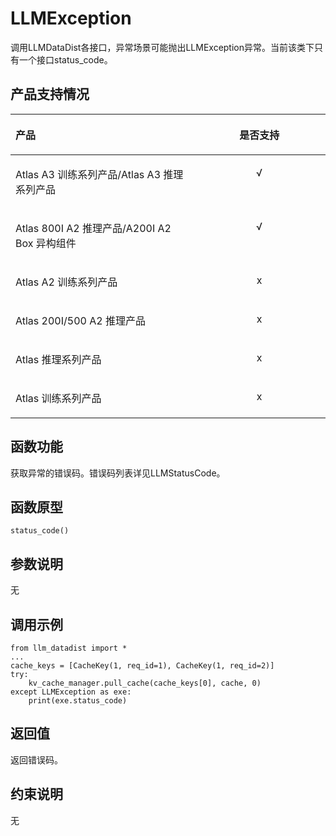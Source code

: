 # LLMException<a name="ZH-CN_TOPIC_0000002374252160"></a>

调用LLMDataDist各接口，异常场景可能抛出LLMException异常。当前该类下只有一个接口status\_code。

## 产品支持情况<a name="section8178181118225"></a>

<a name="zh-cn_topic_0000002374411996_table38301303189"></a>
<table><thead align="left"><tr id="zh-cn_topic_0000002374411996_row20831180131817"><th class="cellrowborder" valign="top" width="57.99999999999999%" id="mcps1.1.3.1.1"><p id="zh-cn_topic_0000002374411996_p1883113061818"><a name="zh-cn_topic_0000002374411996_p1883113061818"></a><a name="zh-cn_topic_0000002374411996_p1883113061818"></a><span id="zh-cn_topic_0000002374411996_ph20833205312295"><a name="zh-cn_topic_0000002374411996_ph20833205312295"></a><a name="zh-cn_topic_0000002374411996_ph20833205312295"></a>产品</span></p>
</th>
<th class="cellrowborder" align="center" valign="top" width="42%" id="mcps1.1.3.1.2"><p id="zh-cn_topic_0000002374411996_p783113012187"><a name="zh-cn_topic_0000002374411996_p783113012187"></a><a name="zh-cn_topic_0000002374411996_p783113012187"></a>是否支持</p>
</th>
</tr>
</thead>
<tbody><tr id="zh-cn_topic_0000002374411996_row220181016240"><td class="cellrowborder" valign="top" width="57.99999999999999%" headers="mcps1.1.3.1.1 "><p id="zh-cn_topic_0000002374411996_p48327011813"><a name="zh-cn_topic_0000002374411996_p48327011813"></a><a name="zh-cn_topic_0000002374411996_p48327011813"></a><span id="zh-cn_topic_0000002374411996_ph583230201815"><a name="zh-cn_topic_0000002374411996_ph583230201815"></a><a name="zh-cn_topic_0000002374411996_ph583230201815"></a><term id="zh-cn_topic_0000002374411996_zh-cn_topic_0000001312391781_term1253731311225"><a name="zh-cn_topic_0000002374411996_zh-cn_topic_0000001312391781_term1253731311225"></a><a name="zh-cn_topic_0000002374411996_zh-cn_topic_0000001312391781_term1253731311225"></a>Atlas A3 训练系列产品</term>/<term id="zh-cn_topic_0000002374411996_zh-cn_topic_0000001312391781_term12835255145414"><a name="zh-cn_topic_0000002374411996_zh-cn_topic_0000001312391781_term12835255145414"></a><a name="zh-cn_topic_0000002374411996_zh-cn_topic_0000001312391781_term12835255145414"></a>Atlas A3 推理系列产品</term></span></p>
</td>
<td class="cellrowborder" align="center" valign="top" width="42%" headers="mcps1.1.3.1.2 "><p id="zh-cn_topic_0000002374411996_p7948163910184"><a name="zh-cn_topic_0000002374411996_p7948163910184"></a><a name="zh-cn_topic_0000002374411996_p7948163910184"></a>√</p>
</td>
</tr>
<tr id="zh-cn_topic_0000002374411996_row173226882415"><td class="cellrowborder" valign="top" width="57.99999999999999%" headers="mcps1.1.3.1.1 "><p id="zh-cn_topic_0000002374411996_p14832120181815"><a name="zh-cn_topic_0000002374411996_p14832120181815"></a><a name="zh-cn_topic_0000002374411996_p14832120181815"></a><span id="zh-cn_topic_0000002374411996_ph980713477118"><a name="zh-cn_topic_0000002374411996_ph980713477118"></a><a name="zh-cn_topic_0000002374411996_ph980713477118"></a><term id="zh-cn_topic_0000002374411996_zh-cn_topic_0000001312391781_term454024162214"><a name="zh-cn_topic_0000002374411996_zh-cn_topic_0000001312391781_term454024162214"></a><a name="zh-cn_topic_0000002374411996_zh-cn_topic_0000001312391781_term454024162214"></a>Atlas 800I A2 推理产品</term>/A200I A2 Box 异构组件</span></p>
</td>
<td class="cellrowborder" align="center" valign="top" width="42%" headers="mcps1.1.3.1.2 "><p id="zh-cn_topic_0000002374411996_p19948143911820"><a name="zh-cn_topic_0000002374411996_p19948143911820"></a><a name="zh-cn_topic_0000002374411996_p19948143911820"></a>√</p>
</td>
</tr>
<tr id="zh-cn_topic_0000002374411996_row15882185517522"><td class="cellrowborder" valign="top" width="57.99999999999999%" headers="mcps1.1.3.1.1 "><p id="zh-cn_topic_0000002374411996_p1682479135314"><a name="zh-cn_topic_0000002374411996_p1682479135314"></a><a name="zh-cn_topic_0000002374411996_p1682479135314"></a><span id="zh-cn_topic_0000002374411996_ph14880920154918"><a name="zh-cn_topic_0000002374411996_ph14880920154918"></a><a name="zh-cn_topic_0000002374411996_ph14880920154918"></a><term id="zh-cn_topic_0000002374411996_zh-cn_topic_0000001312391781_term16184138172215"><a name="zh-cn_topic_0000002374411996_zh-cn_topic_0000001312391781_term16184138172215"></a><a name="zh-cn_topic_0000002374411996_zh-cn_topic_0000001312391781_term16184138172215"></a>Atlas A2 训练系列产品</term></span></p>
</td>
<td class="cellrowborder" align="center" valign="top" width="42%" headers="mcps1.1.3.1.2 "><p id="zh-cn_topic_0000002374411996_p578615025316"><a name="zh-cn_topic_0000002374411996_p578615025316"></a><a name="zh-cn_topic_0000002374411996_p578615025316"></a>x</p>
</td>
</tr>
<tr id="zh-cn_topic_0000002374411996_row103361763242"><td class="cellrowborder" valign="top" width="57.99999999999999%" headers="mcps1.1.3.1.1 "><p id="zh-cn_topic_0000002374411996_p1983180181813"><a name="zh-cn_topic_0000002374411996_p1983180181813"></a><a name="zh-cn_topic_0000002374411996_p1983180181813"></a><span id="zh-cn_topic_0000002374411996_ph783112021813"><a name="zh-cn_topic_0000002374411996_ph783112021813"></a><a name="zh-cn_topic_0000002374411996_ph783112021813"></a><term id="zh-cn_topic_0000002374411996_zh-cn_topic_0000001312391781_term354143892110"><a name="zh-cn_topic_0000002374411996_zh-cn_topic_0000001312391781_term354143892110"></a><a name="zh-cn_topic_0000002374411996_zh-cn_topic_0000001312391781_term354143892110"></a>Atlas 200I/500 A2 推理产品</term></span></p>
</td>
<td class="cellrowborder" align="center" valign="top" width="42%" headers="mcps1.1.3.1.2 "><p id="zh-cn_topic_0000002374411996_p1695483941817"><a name="zh-cn_topic_0000002374411996_p1695483941817"></a><a name="zh-cn_topic_0000002374411996_p1695483941817"></a>x</p>
</td>
</tr>
<tr id="zh-cn_topic_0000002374411996_row18403312418"><td class="cellrowborder" valign="top" width="57.99999999999999%" headers="mcps1.1.3.1.1 "><p id="zh-cn_topic_0000002374411996_p78319051815"><a name="zh-cn_topic_0000002374411996_p78319051815"></a><a name="zh-cn_topic_0000002374411996_p78319051815"></a><span id="zh-cn_topic_0000002374411996_ph1383116081815"><a name="zh-cn_topic_0000002374411996_ph1383116081815"></a><a name="zh-cn_topic_0000002374411996_ph1383116081815"></a><term id="zh-cn_topic_0000002374411996_zh-cn_topic_0000001312391781_term4363218112215"><a name="zh-cn_topic_0000002374411996_zh-cn_topic_0000001312391781_term4363218112215"></a><a name="zh-cn_topic_0000002374411996_zh-cn_topic_0000001312391781_term4363218112215"></a>Atlas 推理系列产品</term></span></p>
</td>
<td class="cellrowborder" align="center" valign="top" width="42%" headers="mcps1.1.3.1.2 "><p id="zh-cn_topic_0000002374411996_p1695443971810"><a name="zh-cn_topic_0000002374411996_p1695443971810"></a><a name="zh-cn_topic_0000002374411996_p1695443971810"></a>x</p>
</td>
</tr>
<tr id="zh-cn_topic_0000002374411996_row17253142120252"><td class="cellrowborder" valign="top" width="57.99999999999999%" headers="mcps1.1.3.1.1 "><p id="zh-cn_topic_0000002374411996_p38313021813"><a name="zh-cn_topic_0000002374411996_p38313021813"></a><a name="zh-cn_topic_0000002374411996_p38313021813"></a><span id="zh-cn_topic_0000002374411996_ph58317041819"><a name="zh-cn_topic_0000002374411996_ph58317041819"></a><a name="zh-cn_topic_0000002374411996_ph58317041819"></a><term id="zh-cn_topic_0000002374411996_zh-cn_topic_0000001312391781_term71949488213"><a name="zh-cn_topic_0000002374411996_zh-cn_topic_0000001312391781_term71949488213"></a><a name="zh-cn_topic_0000002374411996_zh-cn_topic_0000001312391781_term71949488213"></a>Atlas 训练系列产品</term></span></p>
</td>
<td class="cellrowborder" align="center" valign="top" width="42%" headers="mcps1.1.3.1.2 "><p id="zh-cn_topic_0000002374411996_p395243920186"><a name="zh-cn_topic_0000002374411996_p395243920186"></a><a name="zh-cn_topic_0000002374411996_p395243920186"></a>x</p>
</td>
</tr>
</tbody>
</table>

## 函数功能<a name="zh-cn_topic_0000001481404214_zh-cn_topic_0000001488949573_zh-cn_topic_0000001357384997_zh-cn_topic_0000001312399929_section3870635"></a>

获取异常的错误码。错误码列表详见LLMStatusCode。

## 函数原型<a name="zh-cn_topic_0000001481404214_zh-cn_topic_0000001488949573_zh-cn_topic_0000001357384997_zh-cn_topic_0000001312399929_section24431028171314"></a>

```
status_code()
```

## 参数说明<a name="zh-cn_topic_0000001481404214_zh-cn_topic_0000001488949573_zh-cn_topic_0000001357384997_zh-cn_topic_0000001312399929_section34835721"></a>

无

## 调用示例<a name="section17821439839"></a>

```
from llm_datadist import *
...
cache_keys = [CacheKey(1, req_id=1), CacheKey(1, req_id=2)]
try:
    kv_cache_manager.pull_cache(cache_keys[0], cache, 0)
except LLMException as exe:
    print(exe.status_code)
```

## 返回值<a name="zh-cn_topic_0000001481404214_zh-cn_topic_0000001488949573_zh-cn_topic_0000001357384997_zh-cn_topic_0000001312399929_section45086037"></a>

返回错误码。

## 约束说明<a name="zh-cn_topic_0000001481404214_zh-cn_topic_0000001488949573_zh-cn_topic_0000001357384997_zh-cn_topic_0000001312399929_section28090371"></a>

无


